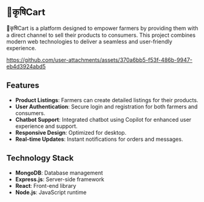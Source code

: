 # <span style="font-size: 24px;">🌱कृषिCart</span>

<span style="font-size: 14px;">🌱कृषिCart is a platform designed to empower farmers by providing them with a direct channel to sell their products to consumers. This project combines modern web technologies to deliver a seamless and user-friendly experience.</span>

https://github.com/user-attachments/assets/370a6bb5-f53f-486b-9947-eb4d3924abd5 

## <span style="font-size: 20px;">Features</span>

- <span style="font-size: 14px;"><strong>Product Listings</strong>: Farmers can create detailed listings for their products.</span>
- <span style="font-size: 14px;"><strong>User Authentication</strong>: Secure login and registration for both farmers and consumers.</span>
- <span style="font-size: 14px;"><strong>Chatbot Support</strong>: Integrated chatbot using Copilot for enhanced user experience and support.</span>
- <span style="font-size: 14px;"><strong>Responsive Design</strong>: Optimized for desktop.</span>
- <span style="font-size: 14px;"><strong>Real-time Updates</strong>: Instant notifications for orders and messages.</span>

## <span style="font-size: 20px;">Technology Stack</span>

- <span style="font-size: 14px;"><strong>MongoDB</strong>: Database management</span>
- <span style="font-size: 14px;"><strong>Express.js</strong>: Server-side framework</span>
- <span style="font-size: 14px;"><strong>React</strong>: Front-end library</span>
- <span style="font-size: 14px;"><strong>Node.js</strong>: JavaScript runtime</span>




